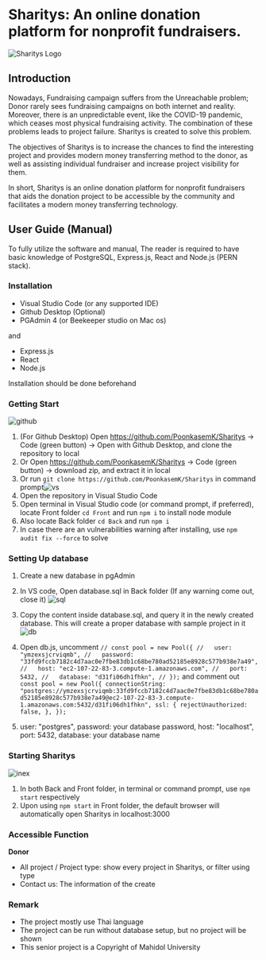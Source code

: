 # Sharitys: An online donation platform for nonprofit fundraisers.

![Sharitys Logo](https://user-images.githubusercontent.com/75840386/121769474-fbc8cc00-cb8d-11eb-8835-52926b5b6810.png)

## Introduction

Nowadays, Fundraising campaign suffers from the Unreachable problem; Donor rarely sees fundraising campaigns on both internet and reality. Moreover, there is an unpredictable event, like the COVID-19 pandemic, which ceases most physical fundraising activity. The combination of these problems leads to project failure. Sharitys is created to solve this problem.

The objectives of Sharitys is to increase the chances to find the interesting project and provides modern money transferring method to the donor, as well as assisting individual fundraiser and increase project visibility for them.

In short, Sharitys is an online donation platform for nonprofit fundraisers that aids the donation project to be accessible by the community and facilitates a modern money transferring technology.

## User Guide (Manual)

To fully utilize the software and manual, The reader is required to have basic knowledge of PostgreSQL, Express.js, React and Node.js (PERN stack).

### Installation

- Visual Studio Code (or any supported IDE)
- Github Desktop (Optional)
- PGAdmin 4 (or Beekeeper studio on Mac os)

and 

- Express.js
- React
- Node.js

Installation should be done beforehand

### Getting Start

![github](https://user-images.githubusercontent.com/75840386/121769537-61b55380-cb8e-11eb-963f-2e0009ce8e8e.JPG)

1. (For Github Desktop) Open https://github.com/PoonkasemK/Sharitys -> Code (green button) -> Open with Github Desktop, and clone the repository to local
2. Or Open https://github.com/PoonkasemK/Sharitys -> Code (green button) -> download zip, and extract it in local
3. Or run `git clone https://github.com/PoonkasemK/Sharitys` in command prompt![vs](https://user-images.githubusercontent.com/75840386/121769638-f15b0200-cb8e-11eb-93ab-37728608de46.JPG)
4. Open the repository in Visual Studio Code
5. Open terminal in Visual Studio code (or command prompt, if preferred), locate Front folder `cd Front` and run `npm i` to install node module
6. Also locate Back folder `cd Back` and run `npm i`
7. In case there are an vulnerabilities warning after installing, use `npm audit fix --force` to solve

### Setting Up database

1. Create a new database in pgAdmin
2. In VS code, Open database.sql in Back folder (If any warning come out, close it) ![sql](https://user-images.githubusercontent.com/75840386/121769991-dee1c800-cb90-11eb-9816-be2abe990509.JPG)
3. Copy the content inside database.sql, and query it in the newly created database. This will create a proper database with sample project in it ![db](https://user-images.githubusercontent.com/75840386/121770442-83650980-cb93-11eb-9b98-e7b7beb9e62f.JPG)

4. Open db.js, uncomment `// const pool = new Pool({
//   user: "ymzexsjcrviqmb",
//   password: "33fd9fccb7182c4d7aac0e7fbe83db1c68be780ad52185e8928c577b938e7a49",
//   host: "ec2-107-22-83-3.compute-1.amazonaws.com",
//   port: 5432,
//   database: "d31fi06dh1fhkn",
// });` and comment out `const pool = new Pool({
  connectionString:
    "postgres://ymzexsjcrviqmb:33fd9fccb7182c4d7aac0e7fbe83db1c68be780ad52185e8928c577b938e7a49@ec2-107-22-83-3.compute-1.amazonaws.com:5432/d31fi06dh1fhkn",
  ssl: {
    rejectUnauthorized: false,
  },
});`
5. user: "postgres", password: your database password, host: "localhost", port: 5432, database: your database name

### Starting Sharitys

![inex](https://user-images.githubusercontent.com/75840386/121770721-3eda6d80-cb95-11eb-987a-f5026231f182.JPG)

1. In both Back and Front folder, in terminal or command prompt, use `npm start` respectively
2. Upon using `npm start` in Front folder, the default browser will automatically open Sharitys in localhost:3000

### Accessible Function

**Donor**
- All project / Project type: show every project in Sharitys, or filter using type
- Contact us: The information of the create

### Remark

- The project mostly use Thai language
- The project can be run without database setup, but no project will be shown 
- This senior project is a Copyright of Mahidol University
